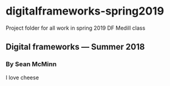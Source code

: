 # digitalframeworks-spring2019
Project folder for all work in spring 2019 DF Medill class
## Digital frameworks — Summer 2018
### By Sean McMinn

I love cheese

